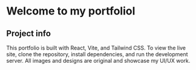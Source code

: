 # Welcome to my portfoliol

## Project info
This portfolio is built with React, Vite, and Tailwind CSS.
To view the live site, clone the repository, install dependencies, and run the development server.
All images and designs are original and showcase my UI/UX work.

